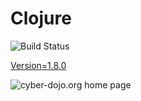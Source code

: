 # Clojure

![Build Status](https://travis-ci.org/cyber-dojo-languages/clojure.svg?branch=master)

[Version=1.8.0](https://github.com/cyber-dojo-languages/clojure/blob/master/check_version.sh)

![cyber-dojo.org home page](https://github.com/cyber-dojo/cyber-dojo/blob/master/shared/home_page_snapshot.png)

